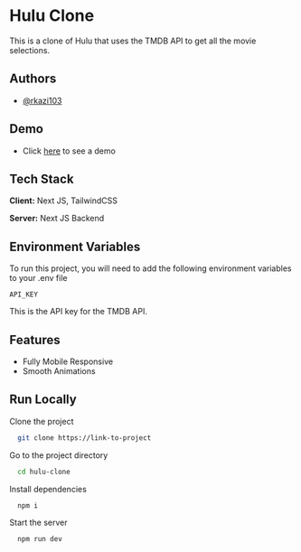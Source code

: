 # Hulu Clone

This is a clone of Hulu that uses the TMDB API to get all the movie selections.

## Authors

- [@rkazi103](https://www.github.com/rkazi103)

## Demo

- Click [here](https://hulu-clone-rkazi103.vercel.app/) to see a demo

## Tech Stack

**Client:** Next JS, TailwindCSS

**Server:** Next JS Backend

## Environment Variables

To run this project, you will need to add the following environment variables to your .env file

`API_KEY`

This is the API key for the TMDB API.

## Features

- Fully Mobile Responsive
- Smooth Animations

## Run Locally

Clone the project

```bash
  git clone https://link-to-project
```

Go to the project directory

```bash
  cd hulu-clone
```

Install dependencies

```bash
  npm i
```

Start the server

```bash
  npm run dev
```
